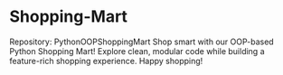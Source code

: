 # Shopping-Mart
Repository: PythonOOPShoppingMart  Shop smart with our OOP-based Python Shopping Mart! Explore clean, modular code while building a feature-rich shopping experience. Happy shopping!
